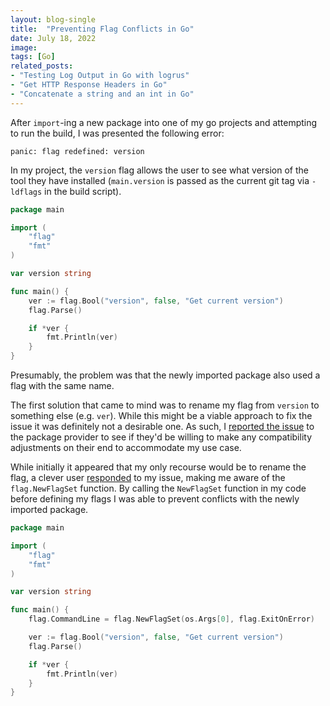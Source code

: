 ```yaml
---
layout: blog-single
title:  "Preventing Flag Conflicts in Go"
date: July 18, 2022
image: 
tags: [Go]
related_posts:
- "Testing Log Output in Go with logrus"
- "Get HTTP Response Headers in Go"
- "Concatenate a string and an int in Go"
---
```


After `import`-ing a new package into one of my go projects and attempting to run the build, I was presented the following error:

```
panic: flag redefined: version
```

In my project, the `version` flag allows the user to see what version of the tool they have installed (`main.version` is passed as the current git tag via `-ldflags` in the build script).

```go
package main

import (
	"flag"
	"fmt"
)

var version string

func main() {
	ver := flag.Bool("version", false, "Get current version")
	flag.Parse()

	if *ver {
		fmt.Println(ver)
	}
}
```

Presumably, the problem was that the newly imported package also used a flag with the same name.

The first solution that came to mind was to rename my flag from `version` to something else (e.g. `ver`). While this might be a viable approach to fix the issue it was definitely not a desirable one. As such, I [reported the issue](https://github.com/vitessio/vitess/issues/10714) to the package provider to see if they'd be willing to make any compatibility adjustments on their end to accommodate my use case.

While initially it appeared that my only recourse would be to rename the flag, a clever user [responded](https://github.com/vitessio/vitess/issues/10714#issuecomment-1186579881) to my issue, making me aware of the `flag.NewFlagSet` function. By calling the `NewFlagSet` function in my code before defining my flags I was able to prevent conflicts with the newly imported package.

```go
package main

import (
	"flag"
	"fmt"
)

var version string

func main() {
	flag.CommandLine = flag.NewFlagSet(os.Args[0], flag.ExitOnError)

	ver := flag.Bool("version", false, "Get current version")
	flag.Parse()

	if *ver {
		fmt.Println(ver)
	}
}
```